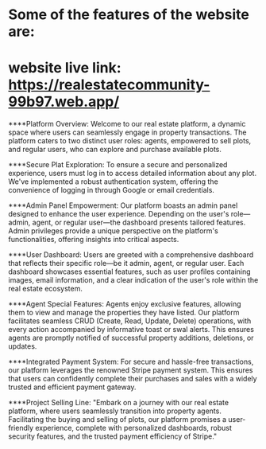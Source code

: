# Some of the features of the website are:

# website live link: https://realestatecommunity-99b97.web.app/

****Platform Overview:
Welcome to our real estate platform, a dynamic space where users can seamlessly engage in property transactions. The platform caters to two distinct user roles: agents, empowered to sell plots, and regular users, who can explore and purchase available plots.

****Secure Plat Exploration:
To ensure a secure and personalized experience, users must log in to access detailed information about any plot. We've implemented a robust authentication system, offering the convenience of logging in through Google or email credentials.

****Admin Panel Empowerment:
Our platform boasts an admin panel designed to enhance the user experience. Depending on the user's role—admin, agent, or regular user—the dashboard presents tailored features. Admin privileges provide a unique perspective on the platform's functionalities, offering insights into critical aspects.

****User Dashboard:
Users are greeted with a comprehensive dashboard that reflects their specific role—be it admin, agent, or regular user. Each dashboard showcases essential features, such as user profiles containing images, email information, and a clear indication of the user's role within the real estate ecosystem.

****Agent Special Features:
Agents enjoy exclusive features, allowing them to view and manage the properties they have listed. Our platform facilitates seamless CRUD (Create, Read, Update, Delete) operations, with every action accompanied by informative toast or swal alerts. This ensures agents are promptly notified of successful property additions, deletions, or updates.

****Integrated Payment System:
For secure and hassle-free transactions, our platform leverages the renowned Stripe payment system. This ensures that users can confidently complete their purchases and sales with a widely trusted and efficient payment gateway.

****Project Selling Line:
"Embark on a journey with our real estate platform, where users seamlessly transition into property agents. Facilitating the buying and selling of plots, our platform promises a user-friendly experience, complete with personalized dashboards, robust security features, and the trusted payment efficiency of Stripe."
